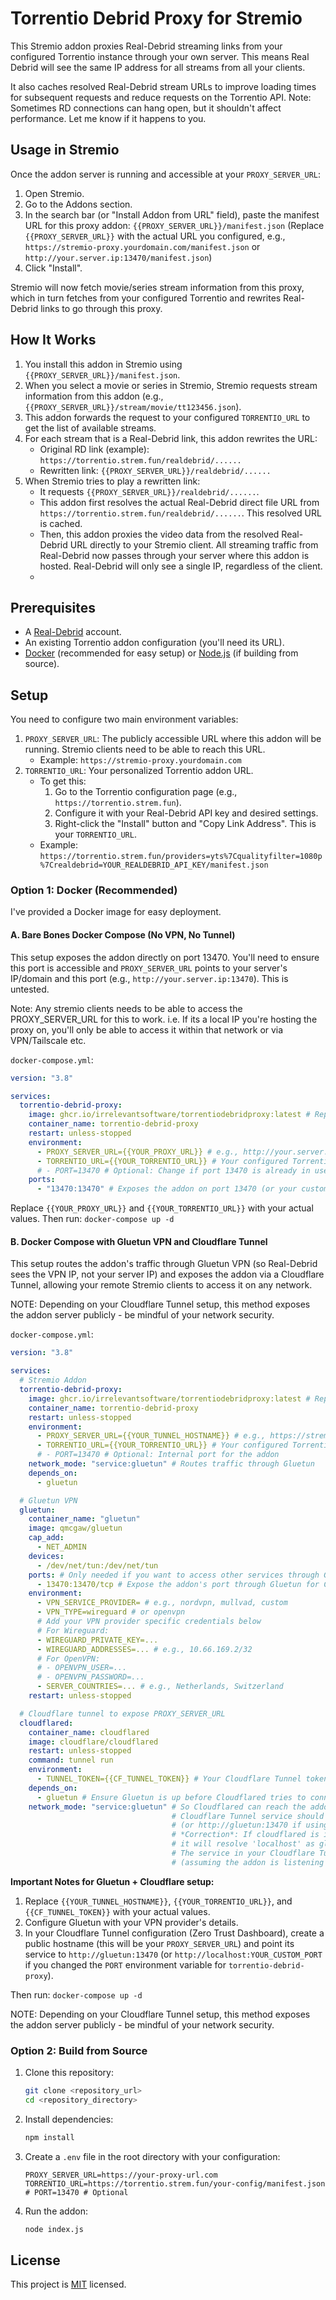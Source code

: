 # Torrentio Debrid Proxy for Stremio

This Stremio addon proxies Real-Debrid streaming links from your configured Torrentio instance through your own server. This means Real Debrid will see the same IP address for all streams from all your clients.

It also caches resolved Real-Debrid stream URLs to improve loading times for subsequent requests and reduce requests on the Torrentio API. Note: Sometimes RD connections can hang open, but it shouldn't affect performance. Let me know if it happens to you.

## Usage in Stremio

Once the addon server is running and accessible at your `PROXY_SERVER_URL`:

1.  Open Stremio.
2.  Go to the Addons section.
3.  In the search bar (or "Install Addon from URL" field), paste the manifest URL for this proxy addon:
    `{{PROXY_SERVER_URL}}/manifest.json`
    (Replace `{{PROXY_SERVER_URL}}` with the actual URL you configured, e.g., `https://stremio-proxy.yourdomain.com/manifest.json` or `http://your.server.ip:13470/manifest.json`)
4.  Click "Install".

Stremio will now fetch movie/series stream information from this proxy, which in turn fetches from your configured Torrentio and rewrites Real-Debrid links to go through this proxy.

## How It Works

1.  You install this addon in Stremio using `{{PROXY_SERVER_URL}}/manifest.json`.
2.  When you select a movie or series in Stremio, Stremio requests stream information from this addon (e.g., `{{PROXY_SERVER_URL}}/stream/movie/tt123456.json`).
3.  This addon forwards the request to your configured `TORRENTIO_URL` to get the list of available streams.
4.  For each stream that is a Real-Debrid link, this addon rewrites the URL:
    *   Original RD link (example): `https://torrentio.strem.fun/realdebrid/......`
    *   Rewritten link: `{{PROXY_SERVER_URL}}/realdebrid/......`
5.  When Stremio tries to play a rewritten link:
    *   It requests `{{PROXY_SERVER_URL}}/realdebrid/......`.
    *   This addon first resolves the actual Real-Debrid direct file URL from `https://torrentio.strem.fun/realdebrid/......`. This resolved URL is cached.
    *   Then, this addon proxies the video data from the resolved Real-Debrid URL directly to your Stremio client. All streaming traffic from Real-Debrid now passes through your server where this addon is hosted. Real-Debrid will only see a single IP, regardless of the client.
    *   
## Prerequisites

*   A [Real-Debrid](https://real-debrid.com/) account.
*   An existing Torrentio addon configuration (you'll need its URL).
*   [Docker](https://www.docker.com/get-started/) (recommended for easy setup) or [Node.js](https://nodejs.org/) (if building from source).

## Setup

You need to configure two main environment variables:

1.  `PROXY_SERVER_URL`: The publicly accessible URL where this addon will be running. Stremio clients need to be able to reach this URL.
    *   Example: `https://stremio-proxy.yourdomain.com`
2.  `TORRENTIO_URL`: Your personalized Torrentio addon URL.
    *   To get this:
        1.  Go to the Torrentio configuration page (e.g., `https://torrentio.strem.fun`).
        2.  Configure it with your Real-Debrid API key and desired settings.
        3.  Right-click the "Install" button and "Copy Link Address". This is your `TORRENTIO_URL`.
    *   Example: `https://torrentio.strem.fun/providers=yts%7Cqualityfilter=1080p%7Crealdebrid=YOUR_REALDEBRID_API_KEY/manifest.json`

### Option 1: Docker (Recommended)

I've provided a Docker image for easy deployment.

#### A. Bare Bones Docker Compose (No VPN, No Tunnel)

This setup exposes the addon directly on port 13470. You'll need to ensure this port is accessible and `PROXY_SERVER_URL` points to your server's IP/domain and this port (e.g., `http://your.server.ip:13470`). This is untested.

Note: Any stremio clients needs to be able to access the PROXY_SERVER_URL for this to work. i.e. If its a local IP you're hosting the proxy on, you'll only be able to access it within that network or via VPN/Tailscale etc.

`docker-compose.yml`:
```yaml
version: "3.8"

services:
  torrentio-debrid-proxy:
    image: ghcr.io/irrelevantsoftware/torrentiodebridproxy:latest # Replace with your actual image if self-built
    container_name: torrentio-debrid-proxy
    restart: unless-stopped
    environment:
      - PROXY_SERVER_URL={{YOUR_PROXY_URL}} # e.g., http://your.server.ip:13470 or https://your.domain.com
      - TORRENTIO_URL={{YOUR_TORRENTIO_URL}} # Your configured Torrentio URL
      # - PORT=13470 # Optional: Change if port 13470 is already in use
    ports:
      - "13470:13470" # Exposes the addon on port 13470 (or your custom PORT)
```
Replace `{{YOUR_PROXY_URL}}` and `{{YOUR_TORRENTIO_URL}}` with your actual values.
Then run: `docker-compose up -d`

#### B. Docker Compose with Gluetun VPN and Cloudflare Tunnel

This setup routes the addon's traffic through Gluetun VPN (so Real-Debrid sees the VPN IP, not your server IP) and exposes the addon via a Cloudflare Tunnel, allowing your remote Stremio clients to access it on any network.

NOTE: Depending on your Cloudflare Tunnel setup, this method exposes the addon server publicly - be mindful of your network security.

`docker-compose.yml`:
```yaml
version: "3.8"

services:
  # Stremio Addon
  torrentio-debrid-proxy:
    image: ghcr.io/irrelevantsoftware/torrentiodebridproxy:latest # Replace with your actual image if self-built
    container_name: torrentio-debrid-proxy
    restart: unless-stopped
    environment:
      - PROXY_SERVER_URL={{YOUR_TUNNEL_HOSTNAME}} # e.g., https://stremio-proxy.yourdomain.com (from Cloudflare Tunnel)
      - TORRENTIO_URL={{YOUR_TORRENTIO_URL}} # Your configured Torrentio URL
      # - PORT=13470 # Optional: Internal port for the addon
    network_mode: "service:gluetun" # Routes traffic through Gluetun
    depends_on:
      - gluetun

  # Gluetun VPN
  gluetun:
    container_name: "gluetun"
    image: qmcgaw/gluetun
    cap_add:
      - NET_ADMIN
    devices:
      - /dev/net/tun:/dev/net/tun
    ports: # Only needed if you want to access other services through Gluetun directly, not for this addon's primary function
      - 13470:13470/tcp # Expose the addon's port through Gluetun for Cloudflared
    environment:
      - VPN_SERVICE_PROVIDER= # e.g., nordvpn, mullvad, custom
      - VPN_TYPE=wireguard # or openvpn
      # Add your VPN provider specific credentials below
      # For Wireguard:
      - WIREGUARD_PRIVATE_KEY=...
      - WIREGUARD_ADDRESSES=... # e.g., 10.66.169.2/32
      # For OpenVPN:
      # - OPENVPN_USER=...
      # - OPENVPN_PASSWORD=...
      - SERVER_COUNTRIES=... # e.g., Netherlands, Switzerland
    restart: unless-stopped

  # Cloudflare tunnel to expose PROXY_SERVER_URL
  cloudflared:
    container_name: cloudflared
    image: cloudflare/cloudflared
    restart: unless-stopped
    command: tunnel run
    environment:
      - TUNNEL_TOKEN={{CF_TUNNEL_TOKEN}} # Your Cloudflare Tunnel token
    depends_on:
      - gluetun # Ensure Gluetun is up before Cloudflared tries to connect
    network_mode: "service:gluetun" # So Cloudflared can reach the addon via gluetun's network
                                    # Cloudflare Tunnel service should point to http://localhost:13470
                                    # (or http://gluetun:13470 if using default Docker networking and not network_mode:service:gluetun)
                                    # *Correction*: If cloudflared is in network_mode: service:gluetun,
                                    # it will resolve 'localhost' as gluetun itself.
                                    # The service in your Cloudflare Tunnel dashboard should be: http://localhost:13470
                                    # (assuming the addon is listening on port 13470 within the Gluetun network namespace)
```
**Important Notes for Gluetun + Cloudflare setup:**
1.  Replace `{{YOUR_TUNNEL_HOSTNAME}}`, `{{YOUR_TORRENTIO_URL}}`, and `{{CF_TUNNEL_TOKEN}}` with your actual values.
2.  Configure Gluetun with your VPN provider's details.
3.  In your Cloudflare Tunnel configuration (Zero Trust Dashboard), create a public hostname (this will be your `PROXY_SERVER_URL`) and point its service to `http://gluetun:13470` (or `http://localhost:YOUR_CUSTOM_PORT` if you changed the `PORT` environment variable for `torrentio-debrid-proxy`).

Then run: `docker-compose up -d`

NOTE: Depending on your Cloudflare Tunnel setup, this method exposes the addon server publicly - be mindful of your network security.

### Option 2: Build from Source

1.  Clone this repository:
    ```bash
    git clone <repository_url>
    cd <repository_directory>
    ```
2.  Install dependencies:
    ```bash
    npm install
    ```
3.  Create a `.env` file in the root directory with your configuration:
    ```env
    PROXY_SERVER_URL=https://your-proxy-url.com
    TORRENTIO_URL=https://torrentio.strem.fun/your-config/manifest.json
    # PORT=13470 # Optional
    ```
4.  Run the addon:
    ```bash
    node index.js
    ```

## License

This project is [MIT](./LICENSE) licensed.
